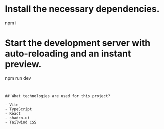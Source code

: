 # Install the necessary dependencies.

npm i

# Start the development server with auto-reloading and an instant preview.

npm run dev

```


## What technologies are used for this project?

- Vite
- TypeScript
- React
- shadcn-ui
- Tailwind CSS
```
